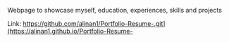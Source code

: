 Webpage to showcase myself, education, experiences, skills and projects

Link: https://github.com/alinan1/Portfolio-Resume-.git](https://alinan1.github.io/Portfolio-Resume-
